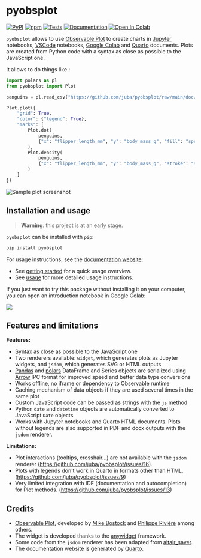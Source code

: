 # pyobsplot

[![PyPI](https://img.shields.io/pypi/v/pyobsplot.svg?color=green)](https://pypi.org/project/pyobsplot)
[![npm](https://img.shields.io/npm/v/pyobsplot?color=green)](https://www.npmjs.com/package/pyobsplot)
[![Tests](https://github.com/juba/pyobsplot/actions/workflows/tests.yml/badge.svg)](https://github.com/juba/pyobsplot/actions/workflows/tests.yml)
[![Documentation](https://github.com/juba/pyobsplot/actions/workflows/publish.yml/badge.svg)](https://github.com/juba/pyobsplot/actions/workflows/publish.yml)
[![Open In Colab](https://github.com/juba/pyobsplot/raw/main/doc/img/colab-badge.svg)](https://colab.research.google.com/github/juba/pyobsplot/blob/main/examples/introduction.ipynb)


`pyobsplot` allows to use [Observable Plot](https://observablehq.com/@observablehq/plot?collection=@observablehq/plot) to create charts in [Jupyter](https://jupyter.org) notebooks, [VSCode](https://code.visualstudio.com) notebooks, [Google Colab](https://colab.research.google.com) and [Quarto](https://quarto.org) documents. Plots are created from Python code with a syntax as close as possible to the JavaScript one.

It allows to do things like :

```python
import polars as pl
from pyobsplot import Plot

penguins = pl.read_csv("https://github.com/juba/pyobsplot/raw/main/doc/data/penguins.csv")

Plot.plot({
    "grid": True,
    "color": {"legend": True},
    "marks": [
        Plot.dot(
            penguins, 
            {"x": "flipper_length_mm", "y": "body_mass_g", "fill": "species"}
        ),
        Plot.density(
            penguins, 
            {"x": "flipper_length_mm", "y": "body_mass_g", "stroke": "species"}
        )
    ]
})
```

![Sample plot screenshot](https://github.com/juba/pyobsplot/raw/main/doc/screenshots/readme_plot.png)


## Installation and usage

> **Warning**: this project is at an early stage.

`pyobsplot` can be installed with `pip`:

```sh
pip install pyobsplot
```

For usage instructions, see the [documentation website](https://juba.github.io/pyobsplot):

- See [getting started](https://juba.github.io/pyobsplot/getting_started.html) for a quick usage overview.
- See [usage](https://juba.github.io/pyobsplot/usage.html) for more detailed usage instructions.

If you just want to try this package without installing it on your computer, you can open an introduction notebook in Google Colab: 

[![](https://github.com/juba/pyobsplot/raw/main/doc/img/colab-badge.svg)](https://colab.research.google.com/github/juba/pyobsplot/blob/main/examples/introduction.ipynb)


## Features and limitations

**Features:**

- Syntax as close as possible to the JavaScript one
- Two renderers available: `widget`, which generates plots as Jupyter widgets, and `jsdom`, which generates SVG or HTML outputs
- [Pandas](https://pandas.pydata.org) and [polars](https://pola.rs) DataFrame and Series objects are serialized using [Arrow](https://arrow.apache.org) IPC format for improved speed and better data type conversions
- Works offline, no iframe or dependency to Observable runtime
- Caching mechanism of data objects if they are used several times in the same plot
- Custom JavaScript code can be passed as strings with the `js` method
- Python `date` and `datetime` objects are automatically converted to JavaScript `Date` objects
- Works with Jupyter notebooks and Quarto HTML documents. Plots without legends are also supported in PDF and docx outputs with the `jsdom` renderer.

**Limitations:**

- Plot interactions (tooltips, crosshair...) are not available with the `jsdom` renderer (<https://github.com/juba/pyobsplot/issues/16>).
- Plots with legends don't work in Quarto in formats other than HTML. (<https://github.com/juba/pyobsplot/issues/9>)
- Very limited integration with IDE (documentation and autocompletion) for Plot methods. (<https://github.com/juba/pyobsplot/issues/13>)



## Credits

- [Observable Plot](https://observablehq.com/@observablehq/plot?collection=@observablehq/plot), developed by [Mike Bostock](https://observablehq.com/@mbostock) and [Philippe Rivière](https://observablehq.com/@fil) among others.
- The widget is developed thanks to the [anywidget](https://anywidget.dev) framework.
- Some code from the `jsdom` renderer has been adapted from [altair_saver](https://github.com/altair-viz/altair_saver).
- The documentation website is generated by [Quarto](https://quarto.org).
